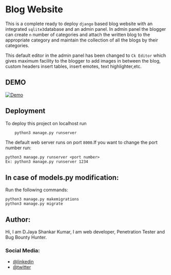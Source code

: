 
# Blog Website

This is a complete ready to deploy ```django``` based blog website with an integrated ```sqlite3```database 
and an admin panel. In admin panel the blogger can create ```n``` number of categories 
and attach the written blog to the appropriate category and maintain the collection 
of all the blogs by their categories.

This default editor in the admin panel has been changed to ```Ck Editor``` which
gives maximum facility to the blogger to add images in between the blog, custom headers
insert tables, insert emotes, text highlighter,etc.


## DEMO

[![Demo](https://img.youtube.com/vi/UQYrLCLS2bY/0.jpg)](https://www.youtube.com/watch?v=UQYrLCLS2bY)



## Deployment

To deploy this project on localhost run

```bash
    python3 manage.py runserver
```
The default web server runs on port ```8000```.If you want to change the port number
run:
```
python3 manage.py runserver <port number>
Ex: python3 manage.py runserver 1234

```

## In case of models.py modification:

Run the following commands:

```
python3 manage.py makemigrations
python3 manage.py migrate

```


## Author:

Hi, I am D.Jaya Shankar Kumar, I am web developer, Penetration Tester and Bug Bounty Hunter.

### Social Media:
- [@linkedin](https://www.linkedin.com/in/devarapalli-jaya-shankar-kumar-530464230/)
- [@twitter](https://twitter.com/MrJayashankar)

